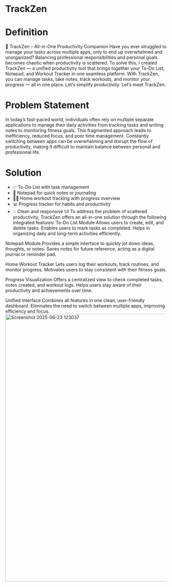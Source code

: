 # TrackZen
# Definition
🧠 TrackZen – All-in-One Productivity Companion
Have you ever struggled to manage your tasks across multiple apps, only to end up overwhelmed and unorganized? Balancing professional responsibilities and personal goals becomes chaotic when productivity is scattered.
To solve this, I created TrackZen — a unified productivity tool that brings together your To-Do List, Notepad, and Workout Tracker in one seamless platform. With TrackZen, you can manage tasks, take notes, track workouts, and monitor your progress — all in one place.
Let’s simplify productivity. Let’s meet TrackZen.
# Problem Statement
In today’s fast-paced world, individuals often rely on multiple separate applications to manage their daily activities from tracking tasks and writing notes to monitoring fitness goals. This fragmented approach leads to inefficiency, reduced focus, and poor time management. Constantly switching between apps can be overwhelming and disrupt the flow of productivity, making it difficult to maintain balance between personal and professional life.
# Solution
- ✅ To-Do List with task management
- 📝 Notepad for quick notes or journaling
- 🏋️‍♀️ Home workout tracking with progress overview
- 📊 Progress tracker for habits and productivity
- 💡 Clean and responsive UI
To address the problem of scattered productivity, TrackZen offers an all-in-one solution through the following integrated features:
To-Do List Module
Allows users to create, edit, and delete tasks.
Enables users to mark tasks as completed.
Helps in organizing daily and long-term activities efficiently.

Notepad Module
Provides a simple interface to quickly jot down ideas, thoughts, or notes.
Saves notes for future reference, acting as a digital journal or reminder pad.

Home Workout Tracker
Lets users log their workouts, track routines, and monitor progress.
Motivates users to stay consistent with their fitness goals.

Progress Visualization
Offers a centralized view to check completed tasks, notes created, and workout logs.
Helps users stay aware of their productivity and achievements over time.

Unified Interface
Combines all features in one clean, user-friendly dashboard.
Eliminates the need to switch between multiple apps, improving efficiency and focus.<img width="1912" height="836" alt="Screenshot 2025-06-23 123037" src="https://github.com/user-attachments/assets/245affed-e389-4972-b209-4bcedb743a83" />
